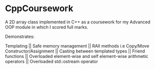 # CppCoursework
A 2D array class implemented in C++ as a coursework for my Advanced OOP module in which I scored full marks.

Demonstrates:

Templating || Safe memory management || RAII methods i.e Copy/Move Constructor/Assignment || Casting between templated types || Friend functions || Overloaded element-wise and self element-wise arithmetic operators || Overloaded std::ostream operator
